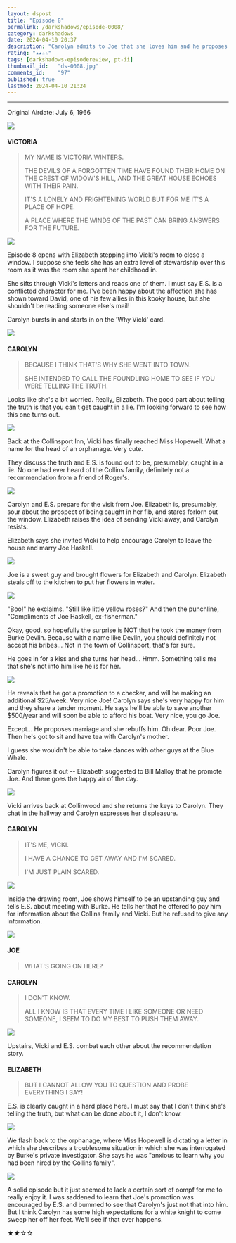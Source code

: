 ```yaml
---
layout: dspost
title: "Episode 8"
permalink: /darkshadows/episode-0008/
category: darkshadows
date: 2024-04-10 20:37
description: "Carolyn admits to Joe that she loves him and he proposes to her that they marry."
rating: "★★☆☆"
tags: [darkshadows-episodereview, pt-ii]
thumbnail_id:	"ds-0008.jpg"
comments_id:	"97"
published: true
lastmod: 2024-04-10 21:24
---
```

[//]: # (  4/10/24  -added)

*****

<p>Original Airdate: July 6, 1966</p>

<img src="{{ site.url }}/assets/img/ds-0008-00.jpg" />

#### VICTORIA 

> MY NAME IS VICTORIA WINTERS.
>
> THE DEVILS OF A FORGOTTEN TIME HAVE FOUND THEIR HOME ON THE CREST OF WIDOW'S HILL, AND THE GREAT HOUSE ECHOES WITH THEIR PAIN. 
>
> IT'S A LONELY AND FRIGHTENING WORLD BUT FOR ME IT'S A PLACE OF HOPE.
> 
> A PLACE WHERE THE WINDS OF THE PAST CAN BRING ANSWERS FOR THE FUTURE.

<img src="{{ site.url }}/assets/img/ds-0008-01.jpg" />

<p>Episode 8 opens with Elizabeth stepping into Vicki's room to close a window. I suppose she feels she has an extra level of stewardship over this room as it was the room she spent her childhood in.</p>

<p>She sifts through Vicki's letters and reads one of them. I must say E.S. is a conflicted character for me. I've been happy about the affection she has shown toward David, one of his few allies in this kooky house, but she shouldn't be reading someone else's mail!</p>

<p>Carolyn bursts in and starts in on the 'Why Vicki' card. </p>

<img src="{{ site.url }}/assets/img/ds-0008-02.jpg" />

#### CAROLYN 

> BECAUSE I THINK THAT'S WHY SHE WENT INTO TOWN. 
> 
> SHE INTENDED TO CALL THE FOUNDLING HOME TO SEE IF YOU WERE TELLING THE TRUTH.

<p>Looks like she's a bit worried. Really, Elizabeth. The good part about telling the truth is that you can't get caught in a lie. I'm looking forward to see how this one turns out.</p>

<img src="{{ site.url }}/assets/img/ds-0008-03.jpg" />

<p>Back at the Collinsport Inn, Vicki has finally reached Miss Hopewell. What a name for the head of an orphanage. Very cute.</p>

<p>They discuss the truth and E.S. is found out to be, presumably, caught in a lie. No one had ever heard of the Collins family, definitely not a recommendation from a friend of Roger's.</p>

<img src="{{ site.url }}/assets/img/ds-0008-04.jpg" />

<p>Carolyn and E.S. prepare for the visit from Joe. Elizabeth is, presumably, sour about the prospect of being caught in her fib, and stares forlorn out the window. Elizabeth raises the idea of sending Vicki away, and Carolyn resists.</p>

<p>Elizabeth says she invited Vicki to help encourage Carolyn to leave the house and marry Joe Haskell.</p>

<img src="{{ site.url }}/assets/img/ds-0008-05.jpg" />

<p>Joe is a sweet guy and brought flowers for Elizabeth and Carolyn. Elizabeth steals off to the kitchen to put her flowers in water.</p>

<img src="{{ site.url }}/assets/img/ds-0008-06.jpg" />

<p>"Boo!" he exclaims. "Still like little yellow roses?" And then the punchline, "Compliments of Joe Haskell, ex-fisherman."</p>

<p>Okay, good, so hopefully the surprise is NOT that he took the money from Burke Devlin. Because with a name like Devlin, you should definitely not accept his bribes... Not in the town of Collinsport, that's for sure.</p>

<p>He goes in for a kiss and she turns her head... Hmm. Something tells me that she's not into him like he is for her.</p>

<img src="{{ site.url }}/assets/img/ds-0008-07.jpg" />

<p>He reveals that he got a promotion to a checker, and will be making an additional $25/week. Very nice Joe! Carolyn says she's very happy for him and they share a tender moment. He says he'll be able to save another $500/year and will soon be able to afford his boat. Very nice, you go Joe.</p>

<p>Except... He proposes marriage and she rebuffs him. Oh dear. Poor Joe. Then he's got to sit and have tea with Carolyn's mother.</p>

<p>I guess she wouldn't be able to take dances with other guys at the Blue Whale.</p>

<p>Carolyn figures it out -- Elizabeth suggested to Bill Malloy that he promote Joe. And there goes the happy air of the day.</p>

<img src="{{ site.url }}/assets/img/ds-0008-08.jpg" />

<p>Vicki arrives back at Collinwood and she returns the keys to Carolyn. They chat in the hallway and Carolyn expresses her displeasure. </p>

#### CAROLYN 

> IT'S ME, VICKI.
> 
> I HAVE A CHANCE TO GET AWAY AND I'M SCARED.
> 
> I'M JUST PLAIN SCARED.

<img src="{{ site.url }}/assets/img/ds-0008-09.jpg" />

<p>Inside the drawing room, Joe shows himself to be an upstanding guy and tells E.S. about meeting with Burke. He tells her that he offered to pay him for information about the Collins family and Vicki. But he refused to give any information.</p>

<img src="{{ site.url }}/assets/img/ds-0008-10.jpg" />

#### JOE 

> WHAT'S GOING ON HERE?

#### CAROLYN 

> I DON'T KNOW.
> 
> ALL I KNOW IS THAT EVERY TIME I LIKE SOMEONE OR NEED SOMEONE, I SEEM TO DO MY BEST TO PUSH THEM AWAY.

<img src="{{ site.url }}/assets/img/ds-0008-11.jpg" />

<p>Upstairs, Vicki and E.S. combat each other about the recommendation story. </p>

#### ELIZABETH 

> BUT I CANNOT ALLOW YOU TO QUESTION AND PROBE EVERYTHING I SAY!

<p>E.S. is clearly caught in a hard place here. I must say that I don't think she's telling the truth, but what can be done about it, I don't know.</p>

<img src="{{ site.url }}/assets/img/ds-0008-12.jpg" />

<p>We flash back to the orphanage, where Miss Hopewell is dictating a letter in which she describes a troublesome situation in which she was interrogated by Burke's private investigator. She says he was "anxious to learn why you had been hired by the Collins family". </p>

<img src="{{ site.url }}/assets/img/ds-0008-13.jpg" />

<p>A solid episode but it just seemed to lack a certain sort of oompf for me to really enjoy it. I was saddened to learn that Joe's promotion was encouraged by E.S. and bummed to see that Carolyn's just not that into him. But I think Carolyn has some high expectations for a white knight to come sweep her off her feet. We'll see if that ever happens.</p>

<p>★★☆☆</p>
